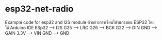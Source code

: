 # esp32-net-radio
Example code for esp32 and I2S module
ตัวอย่างการเขียนโปรแกรมบน ESP32 โดยใช้ Arduino IDE
ESp32  -->    I2S
G25    -->    LRC
G26    -->    BCK
G22    -->    DIN
GND    -->    GAIN
3.3V   -->    VIN
GND    -->    GND
